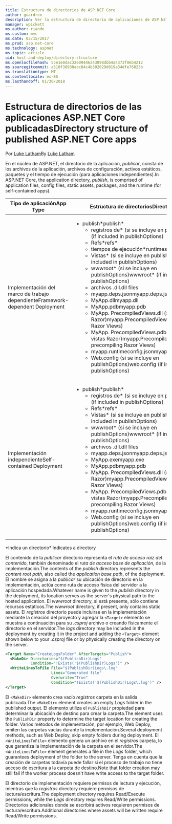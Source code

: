 ```yaml
---
title: Estructura de directorios de ASP.NET Core
author: guardrex
description: Ver la estructura de directorio de aplicaciones de ASP.NET Core publicadas.
manager: wpickett
ms.author: riande
ms.custom: mvc
ms.date: 03/15/2017
ms.prod: asp.net-core
ms.technology: aspnet
ms.topic: article
uid: host-and-deploy/directory-structure
ms.openlocfilehash: 55e1e0dac32609446243098dbb4a4373f06b4212
ms.sourcegitcommit: a510f38930abc84c4b302029d019a34dfe76823b
ms.translationtype: MT
ms.contentlocale: es-ES
ms.lasthandoff: 01/30/2018
---
```

# <a name="directory-structure-of-published-aspnet-core-apps"></a><span data-ttu-id="b26d9-103">Estructura de directorios de las aplicaciones ASP.NET Core publicadas</span><span class="sxs-lookup"><span data-stu-id="b26d9-103">Directory structure of published ASP.NET Core apps</span></span>

<span data-ttu-id="b26d9-104">Por [Luke Latham](https://github.com/guardrex)</span><span class="sxs-lookup"><span data-stu-id="b26d9-104">By [Luke Latham](https://github.com/guardrex)</span></span>

<span data-ttu-id="b26d9-105">En el núcleo de ASP.NET, el directorio de la aplicación, *publicar*, consta de los archivos de la aplicación, archivos de configuración, activos estáticos, paquetes y el tiempo de ejecución (para aplicaciones independientes).</span><span class="sxs-lookup"><span data-stu-id="b26d9-105">In ASP.NET Core, the application directory, *publish*, is comprised of application files, config files, static assets, packages, and the runtime (for self-contained apps).</span></span>

| <span data-ttu-id="b26d9-106">Tipo de aplicación</span><span class="sxs-lookup"><span data-stu-id="b26d9-106">App Type</span></span>                       | <span data-ttu-id="b26d9-107">Estructura de directorios</span><span class="sxs-lookup"><span data-stu-id="b26d9-107">Directory Structure</span></span> |
| ------------------------------ | ------------------- |
| <span data-ttu-id="b26d9-108">Implementación del marco de trabajo dependiente</span><span class="sxs-lookup"><span data-stu-id="b26d9-108">Framework-dependent Deployment</span></span> | <ul><li><span data-ttu-id="b26d9-109">publish\*</span><span class="sxs-lookup"><span data-stu-id="b26d9-109">publish\*</span></span><ul><li><span data-ttu-id="b26d9-110">registros de\* (si se incluye en publishOptions)</span><span class="sxs-lookup"><span data-stu-id="b26d9-110">logs\* (if included in publishOptions)</span></span></li><li><span data-ttu-id="b26d9-111">Refs\*</span><span class="sxs-lookup"><span data-stu-id="b26d9-111">refs\*</span></span></li><li><span data-ttu-id="b26d9-112">tiempos de ejecución\*</span><span class="sxs-lookup"><span data-stu-id="b26d9-112">runtimes\*</span></span></li><li><span data-ttu-id="b26d9-113">Vistas\* (si se incluye en publishOptions)</span><span class="sxs-lookup"><span data-stu-id="b26d9-113">Views\* (if included in publishOptions)</span></span></li><li><span data-ttu-id="b26d9-114">wwwroot\* (si se incluye en publishOptions)</span><span class="sxs-lookup"><span data-stu-id="b26d9-114">wwwroot\* (if included in publishOptions)</span></span></li><li><span data-ttu-id="b26d9-115">archivos .dll</span><span class="sxs-lookup"><span data-stu-id="b26d9-115">.dll files</span></span></li><li><span data-ttu-id="b26d9-116">myapp.deps.json</span><span class="sxs-lookup"><span data-stu-id="b26d9-116">myapp.deps.json</span></span></li><li><span data-ttu-id="b26d9-117">MyApp.dll</span><span class="sxs-lookup"><span data-stu-id="b26d9-117">myapp.dll</span></span></li><li><span data-ttu-id="b26d9-118">MyApp.pdb</span><span class="sxs-lookup"><span data-stu-id="b26d9-118">myapp.pdb</span></span></li><li><span data-ttu-id="b26d9-119">MyApp. PrecompiledViews.dll (si precompilar vistas Razor)</span><span class="sxs-lookup"><span data-stu-id="b26d9-119">myapp.PrecompiledViews.dll (if precompiling Razor Views)</span></span></li><li><span data-ttu-id="b26d9-120">MyApp. PrecompiledViews.pdb (si precompilar vistas Razor)</span><span class="sxs-lookup"><span data-stu-id="b26d9-120">myapp.PrecompiledViews.pdb (if precompiling Razor Views)</span></span></li><li><span data-ttu-id="b26d9-121">myapp.runtimeconfig.json</span><span class="sxs-lookup"><span data-stu-id="b26d9-121">myapp.runtimeconfig.json</span></span></li><li><span data-ttu-id="b26d9-122">Web.config (si se incluye en publishOptions)</span><span class="sxs-lookup"><span data-stu-id="b26d9-122">web.config (if included in publishOptions)</span></span></li></ul></li></ul> |
| <span data-ttu-id="b26d9-123">Implementación independiente</span><span class="sxs-lookup"><span data-stu-id="b26d9-123">Self-contained Deployment</span></span>      | <ul><li><span data-ttu-id="b26d9-124">publish\*</span><span class="sxs-lookup"><span data-stu-id="b26d9-124">publish\*</span></span><ul><li><span data-ttu-id="b26d9-125">registros de\* (si se incluye en publishOptions)</span><span class="sxs-lookup"><span data-stu-id="b26d9-125">logs\* (if included in publishOptions)</span></span></li><li><span data-ttu-id="b26d9-126">Refs\*</span><span class="sxs-lookup"><span data-stu-id="b26d9-126">refs\*</span></span></li><li><span data-ttu-id="b26d9-127">Vistas\* (si se incluye en publishOptions)</span><span class="sxs-lookup"><span data-stu-id="b26d9-127">Views\* (if included in publishOptions)</span></span></li><li><span data-ttu-id="b26d9-128">wwwroot\* (si se incluye en publishOptions)</span><span class="sxs-lookup"><span data-stu-id="b26d9-128">wwwroot\* (if included in publishOptions)</span></span></li><li><span data-ttu-id="b26d9-129">archivos .dll</span><span class="sxs-lookup"><span data-stu-id="b26d9-129">.dll files</span></span></li><li><span data-ttu-id="b26d9-130">myapp.deps.json</span><span class="sxs-lookup"><span data-stu-id="b26d9-130">myapp.deps.json</span></span></li><li><span data-ttu-id="b26d9-131">MyApp.exe</span><span class="sxs-lookup"><span data-stu-id="b26d9-131">myapp.exe</span></span></li><li><span data-ttu-id="b26d9-132">MyApp.pdb</span><span class="sxs-lookup"><span data-stu-id="b26d9-132">myapp.pdb</span></span></li><li><span data-ttu-id="b26d9-133">MyApp. PrecompiledViews.dll (si precompilar vistas Razor)</span><span class="sxs-lookup"><span data-stu-id="b26d9-133">myapp.PrecompiledViews.dll (if precompiling Razor Views)</span></span></li><li><span data-ttu-id="b26d9-134">MyApp. PrecompiledViews.pdb (si precompilar vistas Razor)</span><span class="sxs-lookup"><span data-stu-id="b26d9-134">myapp.PrecompiledViews.pdb (if precompiling Razor Views)</span></span></li><li><span data-ttu-id="b26d9-135">myapp.runtimeconfig.json</span><span class="sxs-lookup"><span data-stu-id="b26d9-135">myapp.runtimeconfig.json</span></span></li><li><span data-ttu-id="b26d9-136">Web.config (si se incluye en publishOptions)</span><span class="sxs-lookup"><span data-stu-id="b26d9-136">web.config (if included in publishOptions)</span></span></li></ul></li></ul> |
<span data-ttu-id="b26d9-137">\*Indica un directorio</span><span class="sxs-lookup"><span data-stu-id="b26d9-137">\* Indicates a directory</span></span>

<span data-ttu-id="b26d9-138">El contenido de la *publicar* directorio representa el *ruta de acceso raíz del contenido*, también denominado el *ruta de acceso base de aplicación*, de la implementación.</span><span class="sxs-lookup"><span data-stu-id="b26d9-138">The contents of the *publish* directory represents the *content root path*, also called the *application base path*, of the deployment.</span></span> <span data-ttu-id="b26d9-139">El nombre se asigna a la *publicar* su ubicación de directorio en la implementación, actúa como ruta de acceso física del servidor a la aplicación hospedada.</span><span class="sxs-lookup"><span data-stu-id="b26d9-139">Whatever name is given to the *publish* directory in the deployment, its location serves as the server's physical path to the hosted application.</span></span> <span data-ttu-id="b26d9-140">El *wwwroot* directory, si está presente, sólo contiene recursos estáticos.</span><span class="sxs-lookup"><span data-stu-id="b26d9-140">The *wwwroot* directory, if present, only contains static assets.</span></span> <span data-ttu-id="b26d9-141">El *registros* directorio puede incluirse en la implementación mediante la creación del proyecto y agregar la `<Target>` elemento se muestra a continuación para su *.csproj* archivo o creando físicamente el directorio en el servidor.</span><span class="sxs-lookup"><span data-stu-id="b26d9-141">The *logs* directory may be included in the deployment by creating it in the project and adding the `<Target>` element shown below to your *.csproj* file or by physically creating the directory on the server.</span></span>

```xml
<Target Name="CreateLogsFolder" AfterTargets="Publish">
  <MakeDir Directories="$(PublishDir)Logs" 
           Condition="!Exists('$(PublishDir)Logs')" />
  <WriteLinesToFile File="$(PublishDir)Logs\.log" 
                    Lines="Generated file" 
                    Overwrite="True" 
                    Condition="!Exists('$(PublishDir)Logs\.log')" />
</Target>
```

<span data-ttu-id="b26d9-142">El `<MakeDir>` elemento crea vacío *registros* carpeta en la salida publicada.</span><span class="sxs-lookup"><span data-stu-id="b26d9-142">The `<MakeDir>` element creates an empty *Logs* folder in the published output.</span></span> <span data-ttu-id="b26d9-143">El elemento utiliza el `PublishDir` propiedad para determinar la ubicación de destino para crear la carpeta.</span><span class="sxs-lookup"><span data-stu-id="b26d9-143">The element uses the `PublishDir` property to determine the target location for creating the folder.</span></span> <span data-ttu-id="b26d9-144">Varios métodos de implementación, por ejemplo, Web Deploy, omiten las carpetas vacías durante la implementación.</span><span class="sxs-lookup"><span data-stu-id="b26d9-144">Several deployment methods, such as Web Deploy, skip empty folders during deployment.</span></span> <span data-ttu-id="b26d9-145">El `<WriteLinesToFile>` elemento genera un archivo en el *registros* carpeta, lo que garantiza la implementación de la carpeta en el servidor.</span><span class="sxs-lookup"><span data-stu-id="b26d9-145">The `<WriteLinesToFile>` element generates a file in the *Logs* folder, which guarantees deployment of the folder to the server.</span></span> <span data-ttu-id="b26d9-146">Tenga en cuenta que la creación de carpetas todavía puede fallar si el proceso de trabajo no tiene acceso de escritura a la carpeta de destino.</span><span class="sxs-lookup"><span data-stu-id="b26d9-146">Note that folder creation may still fail if the worker process doesn't have write access to the target folder.</span></span>

<span data-ttu-id="b26d9-147">El directorio de implementación requiere permisos de lectura y ejecución, mientras que la *registros* directory requiere permisos de lectura/escritura.</span><span class="sxs-lookup"><span data-stu-id="b26d9-147">The deployment directory requires Read/Execute permissions, while the *Logs* directory requires Read/Write permissions.</span></span> <span data-ttu-id="b26d9-148">Directorios adicionales donde se escribirá activos requieren permisos de lectura/escritura.</span><span class="sxs-lookup"><span data-stu-id="b26d9-148">Additional directories where assets will be written require Read/Write permissions.</span></span>
